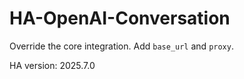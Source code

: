 # HA-OpenAI-Conversation

Override the core integration. Add `base_url` and `proxy`.

HA version: 2025.7.0

